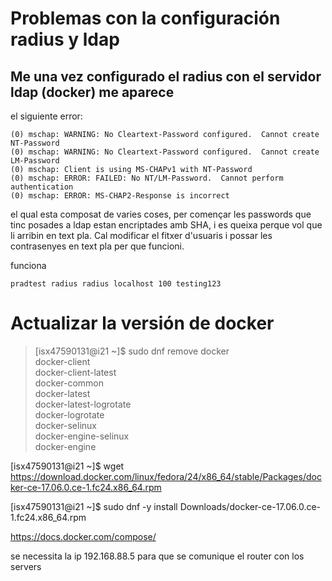 # Problemas con la configuración radius y ldap

## Me una vez configurado el radius con el servidor ldap (docker) me aparece
el siguiente error:

```
(0) mschap: WARNING: No Cleartext-Password configured.  Cannot create NT-Password
(0) mschap: WARNING: No Cleartext-Password configured.  Cannot create LM-Password
(0) mschap: Client is using MS-CHAPv1 with NT-Password
(0) mschap: ERROR: FAILED: No NT/LM-Password.  Cannot perform authentication
(0) mschap: ERROR: MS-CHAP2-Response is incorrect
```

el qual esta composat de varies coses, per començar les passwords que tinc posades a ldap
estan encriptades amb SHA, i es queixa perque vol que li arribin en text pla.
Cal modificar el fitxer d'usuaris i possar les contrasenyes en text pla per que 
funcioni.



funciona
```
pradtest radius radius localhost 100 testing123
```


# Actualizar la versión de docker

>[isx47590131@i21 ~]$ sudo dnf remove docker \
>                   docker-client \
>                   docker-client-latest \
>                   docker-common \
>                   docker-latest \
>                   docker-latest-logrotate \
>                   docker-logrotate \
>                   docker-selinux \
>                   docker-engine-selinux \
>                   docker-engine
 

[isx47590131@i21 ~]$ wget https://download.docker.com/linux/fedora/24/x86_64/stable/Packages/docker-ce-17.06.0.ce-1.fc24.x86_64.rpm  

[isx47590131@i21 ~]$ sudo dnf -y install Downloads/docker-ce-17.06.0.ce-1.fc24.x86_64.rpm

https://docs.docker.com/compose/

se necessita la ip 192.168.88.5 para que se comunique el router con los servers
